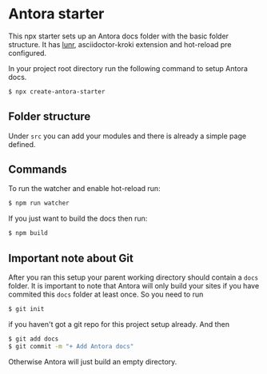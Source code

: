 # Antora starter
This npx starter sets up an Antora docs folder with the basic folder structure. It has [lunr](https://lunrjs.com/), asciidoctor-kroki extension and hot-reload pre configured.

In your project root directory run the following command to setup Antora docs.
```bash
$ npx create-antora-starter
```

## Folder structure
Under `src` you can add your modules and there is already a simple page defined.

## Commands
To run the watcher and enable hot-reload run:

```bash
$ npm run watcher
```

If you just want to build the docs then run:

```bash
$ npm build
```

## Important note about Git
After you ran this setup your parent working directory should contain a `docs` folder. It is important to note that Antora will only build your sites if you have commited this `docs` folder at least once. So you need to run
```bash
$ git init
```
if you haven't got a git repo for this project setup already.
And then
```bash
$ git add docs
$ git commit -m "+ Add Antora docs"
```

Otherwise Antora will just build an empty directory.
